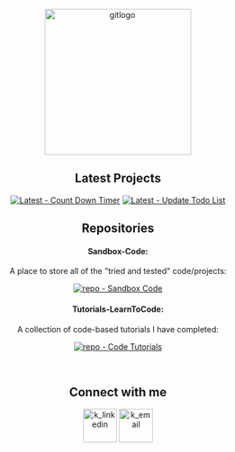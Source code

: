 <!-- PROJECT LOGO -->
<br />
<div align="center">
<a href="https://github.com/Zero2164"><img width="260px" src='https://i.postimg.cc/9ftSxC9h/gitlogo.png' border='0' alt='gitlogo'/></a>
<br>



<!-- Latest -->
 <h2>Latest Projects</h2>
 
[![Latest - Count Down Timer](https://img.shields.io/badge/Latest-Count_Down_Timer-orange?style=for-the-badge&logo=firebase&logoColor=white)](https://github.com/Zero2164/Sandbox-Code/tree/count-down-timer) [![Latest - Update Todo List](https://img.shields.io/badge/Latest-Update_Todo_List-orange?style=for-the-badge&logo=firebase&logoColor=white)](https://github.com/Zero2164/Sandbox-Code/tree/python-scripts/stable)


<!-- Repos -->
 <h2>Repositories</h2>

#### Sandbox-Code:
  <p #Sandbox-Code>
    A place to store all of the "tried and tested" code/projects:
    <br>
  </p>
 
[![repo - Sandbox Code](https://img.shields.io/badge/repo-Sandbox_Code-green?style=for-the-badge&logo=textpattern&logoColor=white)](https://github.com/Zero2164/Sandbox-Code)
 
#### Tutorials-LearnToCode:
  <p #Tutorials-LearnToCode>
    A collection of code-based tutorials I have completed:
    <br>
  </p>
  
[![repo - Code Tutorials](https://img.shields.io/static/v1?label=repo&message=Code+Tutorials&color=green&style=for-the-badge&logo=bookstack&logoColor=white)](https://github.com/Zero2164/Tutorials-LearnToCode)
  
<br>

<!-- CONTACT ME -->


 <h2>Connect with me</h2>
 
 
<a  href="https://www.linkedin.com/in/kyle-lamont-a72326152"><img width="60px" src='https://cdn-icons-png.flaticon.com/512/1383/1383262.png' alt='k_linkedin'/></a> [<img width="60px" src='https://cdn-icons-png.flaticon.com/512/3447/3447695.png' alt='k_email'/>](mailto:kylejlamont@hotmail.com)




</div>


<!-- Icon Images provided by: https://www.flaticon.com/ -->

